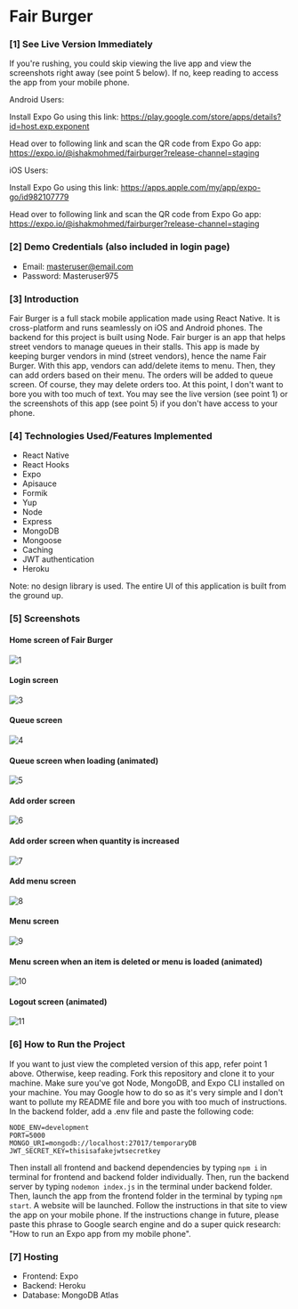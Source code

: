 
# Fair Burger

### [1] See Live Version Immediately
If you're rushing, you could skip viewing the live app and view the screenshots right away (see point 5 below). If no, keep reading to access the app from your mobile phone.

Android Users:

Install Expo Go using this link: https://play.google.com/store/apps/details?id=host.exp.exponent 

Head over to following link and scan the QR code from Expo Go app: https://expo.io/@ishakmohmed/fairburger?release-channel=staging

iOS Users:

Install Expo Go using this link: https://apps.apple.com/my/app/expo-go/id982107779

Head over to following link and scan the QR code from Expo Go app: https://expo.io/@ishakmohmed/fairburger?release-channel=staging


### [2] Demo Credentials (also included in login page)
* Email: masteruser@email.com
* Password: Masteruser975

### [3] Introduction
Fair Burger is a full stack mobile application made using React Native. It is cross-platform and runs seamlessly on iOS and Android phones. The backend for this project is built using Node. Fair burger is an app that helps street vendors to manage queues in their stalls. This app is made by keeping burger vendors in mind (street vendors), hence the name Fair Burger. With this app, vendors can add/delete items to menu. Then, they can add orders based on their menu. The orders will be added to queue screen.  Of course, they may delete orders too. At this point, I don't want to bore you with too much of text. You may see the live version (see point 1) or the screenshots of this app (see point 5) if you don't have access to your phone. 

### [4] Technologies Used/Features Implemented
* React Native
* React Hooks
* Expo 
* Apisauce
* Formik
* Yup
* Node
* Express
* MongoDB
* Mongoose
* Caching
* JWT authentication
* Heroku 

Note: no design library is used. The entire UI of this application is built from the ground up.

### [5] Screenshots
#### Home screen of Fair Burger
![1](https://user-images.githubusercontent.com/52876913/120933155-62339180-c72b-11eb-858a-7ae61097ba74.png)

#### Login screen
![3](https://user-images.githubusercontent.com/52876913/120933274-f00f7c80-c72b-11eb-86d3-5b421099c33d.png)

#### Queue screen
![4](https://user-images.githubusercontent.com/52876913/120933293-06b5d380-c72c-11eb-98d7-9346e0a46bd1.png)

#### Queue screen when loading (animated)
![5](https://user-images.githubusercontent.com/52876913/120933332-3cf35300-c72c-11eb-8586-78ea070e9017.png)

#### Add order screen
![6](https://user-images.githubusercontent.com/52876913/120933342-509eb980-c72c-11eb-8bfa-205273e65d95.png)

#### Add order screen when quantity is increased
![7](https://user-images.githubusercontent.com/52876913/120933374-76c45980-c72c-11eb-8821-4c7b8cb004f6.png)

#### Add menu screen
![8](https://user-images.githubusercontent.com/52876913/120933385-8479df00-c72c-11eb-838c-5627e1d19170.png)

#### Menu screen
![9](https://user-images.githubusercontent.com/52876913/120933406-9bb8cc80-c72c-11eb-9e28-cc7ba494b181.png)

#### Menu screen when an item is deleted or menu is loaded (animated)
![10](https://user-images.githubusercontent.com/52876913/120933420-ad01d900-c72c-11eb-8695-4dbd0e20759a.png)

#### Logout screen (animated)
![11](https://user-images.githubusercontent.com/52876913/120933461-d7ec2d00-c72c-11eb-81a0-ab3fab806f91.png)

### [6] How to Run the Project
If you want to just view the completed version of this app, refer point 1 above. Otherwise, keep reading. Fork this repository and clone it to your machine. Make sure you've got Node, MongoDB, and Expo CLI installed on your machine. You may Google how to do so as it's very simple and I don't want to pollute my README file and bore you with too much of instructions. In the backend folder, add a .env file and paste the following code:
    
    NODE_ENV=development
    PORT=5000
    MONGO_URI=mongodb://localhost:27017/temporaryDB
    JWT_SECRET_KEY=thisisafakejwtsecretkey
Then install all frontend and backend dependencies by typing ```npm i``` in terminal for frontend and backend folder individually. Then, run the backend server by typing ```nodemon index.js``` in the terminal under backend folder. Then, launch the app from the frontend folder in the terminal by typing ```npm start```. A website will be launched. Follow the instructions in that site to view the app on your mobile phone. If the instructions change in future, please paste this phrase to Google search engine and do a super quick research: "How to run an Expo app from my mobile phone".  

### [7] Hosting
* Frontend: Expo
* Backend: Heroku
* Database: MongoDB Atlas
